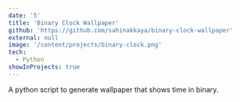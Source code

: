 ```yaml
---
date: '5'
title: 'Binary Clock Wallpaper'
github: 'https://github.com/sahinakkaya/binary-clock-wallpaper'
external: null
image: '/content/projects/binary-clock.png'
tech:
  - Python
showInProjects: true
---
```


A python script to generate wallpaper that shows time in binary.
